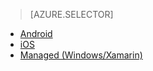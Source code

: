 > [AZURE.SELECTOR]
- [Android](/documentation/articles/app-service-mobile-android-how-to-use-client-library)
- [iOS](/documentation/articles/app-service-mobile-ios-how-to-use-client-library)
- [Managed (Windows/Xamarin)](/documentation/articles/app-service-mobile-dotnet-how-to-use-client-library)
